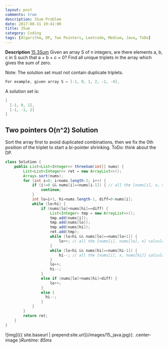 ```yaml
---
layout: post
comments: true
description: 3Sum Problem
date: 2017-08-31 19:41:00
title: 3Sum
category: Coding
tags: [Algorithm, DP, Two Pointers, Leetcode, Medium, Java, ToDo]
---
```


**Description**
[15 3Sum](https://leetcode.com/problems/3sum/description/)
Given an array S of n integers, are there elements a, b, c in S such that a + b + c = 0? Find all unique triplets in the array which gives the sum of zero.

Note: The solution set must not contain duplicate triplets.
```java
For example, given array S = [-1, 0, 1, 2, -1, -4],
```

A solution set is:
```java
[
  [-1, 0, 1],
  [-1, -1, 2]
]
```


## Two pointers O(n^2) Solution
Sort the array first to avoid duplicated combinations, then we fix the 0th position of the triplet to start a bi-pointer shrinking.
ToDo: think about the DP.

```java
class Solution {
    public List<List<Integer>> threeSum(int[] nums) {
        List<List<Integer>> ret = new ArrayList<>();
        Arrays.sort(nums);
        for (int i=0; i<nums.length-2; i++) {
            if (i!=0 && nums[i]==nums[i-1]) { // all the [nums[i], x, x] combinations have been already calculated
                continue; 
            }
            int lo=i+1, hi=nums.length-1, diff=0-nums[i];
            while (lo<hi) {
                if (nums[lo]+nums[hi]==diff) {
                    List<Integer> tmp = new ArrayList<>();
                    tmp.add(nums[i]);
                    tmp.add(nums[lo]);
                    tmp.add(nums[hi]);
                    ret.add(tmp);
                    while (lo<hi && nums[lo]==nums[lo+1]) {
                        lo++; // all the [nums[i], nums[lo], x] calculated. 
                    }                                                
                    while (lo<hi && nums[hi]==nums[hi-1]) {
                        hi--; // all the [nums[i], x, nums[hi]] calculated.  
                    }   
                    lo++;
                    hi--;
                }
                else if (nums[lo]+nums[hi]<diff) {
                    lo++;
                }
                else {
                  hi--;  
                }
            }
        }
        return ret;
    }
}
```

![img]({{ site.baseurl | prepend:site.url}}/images/15_java.jpg){: .center-image }*Runtime: 85ms*


